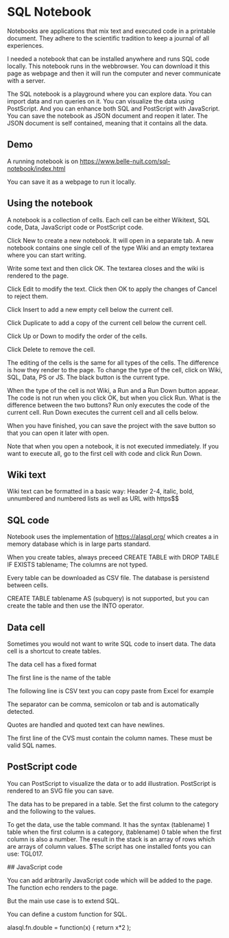 # SQL Notebook

Notebooks are applications that mix text and executed code in a printable document. They adhere to the scientific tradition to keep a journal of all experiences.

I needed a notebook that can be installed anywhere and runs SQL code locally. This notebook runs in the webbrowser. You can download it this page as webpage and then it will run the computer and never communicate with a server.

The SQL notebook is a playground where you can explore data. You can import data and run queries on it. You can visualize the data using PostScript. And you can enhance both SQL and PostScript with JavaScript. You can save the notebook as JSON document and reopen it later. The JSON document is self contained, meaning that it contains all the data.

## Demo

A running notebook is on https://www.belle-nuit.com/sql-notebook/index.html

You can save it as a webpage to run it locally.

## Using the notebook

A notebook is a collection of cells. Each cell can be either Wikitext, SQL code, Data, JavaScript code or PostScript code.

Click New to create a new notebook. It will open in a separate tab. A new notebook contains one single cell of the type Wiki and an empty textarea where you can start writing.

Write some text and then click OK. The textarea closes and the wiki is rendered to the page.

Click Edit to modify the text. Click then OK to apply the changes of Cancel to reject them.

Click Insert to add a new empty cell below the current cell.

Click Duplicate to add a copy of the current cell below the current cell.

Click Up or Down to modify the order of the cells.

Click Delete to remove the cell.

The editing of the cells is the same for all types of the cells. The difference is how they render to the page. To change the type of the cell, click on Wiki, SQL, Data, PS or JS. The black button is the current type.

When the type of the cell is not Wiki, a Run and a Run Down button appear. The code is not run when you click OK, but when you click Run. What is the difference between the two buttons? Run only executes the code of the current cell. Run Down executes the current cell and all cells below.

When you have finished, you can save the project with the save button so that you can open it later with open.

Note that when you open a notebook, it is not executed immediately. If you want to execute all, go to the first cell with code and click Run Down.

## Wiki text
 
Wiki text can be formatted in a basic way: Header 2-4, italic, bold, unnumbered and numbered lists as well as URL with https$$

## SQL code

Notebook uses the implementation of https://alasql.org/ which creates a in memory database which is in large parts standard.

When you create tables, always preceed CREATE TABLE with DROP TABLE IF EXISTS tablename;
The columns are not typed.

Every table can be downloaded as CSV file. The database is persistend between cells.

CREATE TABLE tablename AS (subquery) is not supported, but you can create the table and then use the INTO operator.


## Data cell

Sometimes you would not want to write SQL code to insert data. The data cell is a shortcut to create tables.

The data cell has a fixed format

The first line is the name of the table

The following line is CSV text you can copy paste from Excel for example

The separator can be comma, semicolon or tab and is automatically detected.

Quotes are handled and quoted text can have newlines.

The first line of the CVS must contain the column names. These must be valid SQL names.


## PostScript code


You can PostScript to visualize the data or to add illustration. PostScript is rendered to an SVG file you can save.

The data has to be prepared in a table. Set the first column to the category and the following to the values.

To get the data, use the table command. It has the syntax (tablename) 1 table when the first column is a category, (tablename) 0 table when the first column is also a number. The result in the stack is an array of rows which are arrays of column values.
$The script has one installed fonts you can use: TGL017.


## JavaScript code

You can add aribtrarily JavaScript code which will be added to the page. The function echo renders to the page.

But the main use case is to extend SQL.

You can define a custom function for SQL.

alasql.fn.double = function(x) { return x*2 );
